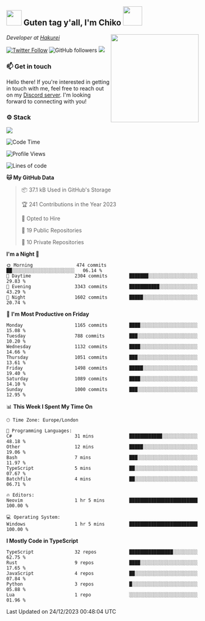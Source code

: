 <h2><img src="https://cdn.discordapp.com/emojis/1100181376730402906.gif?quality=lossless" width="40"> Guten tag y'all, I'm Chiko <img src="https://a.ppy.sh/15907233" width="50"></h2>
<a href="https://twitter.com/Zzul0714/status/1654451338179395585?s=20"><img align='right' src="https://cdn.discordapp.com/attachments/1109162815866023976/1109163700583153705/FvXKt8paEAAR6Ak1.png" width="230"></a>
<p><em>Developer at <a href="https://github.com/hakureiapp">Hakurei</a></em></p>

[![Twitter Follow](https://img.shields.io/twitter/follow/chikoxq?label=Follow)](https://twitter.com/intent/follow?screen_name=chikoxq)
![GitHub followers](https://img.shields.io/github/followers/chikof?label=Follow&style=social)
![](https://komarev.com/ghpvc/?username=chikof&color=blue)

### 📫 Get in touch
Hello there! If you're interested in getting in touch with me, feel free to reach out on my [Discord server](https://discord.gg/sejc7TnX6N). I'm looking forward to connecting with you!

### ⚙️ Stack
![](https://skillicons.dev/icons?i=git,kubernetes,docker,js,ts,cloudflare,css,deno,express,graphql,html,mongodb,nestjs,py,react,apollo,bash,java,lua,nextjs,netlify,nodejs,ps,powershell,rust,neovim,tauri,sentry,postgres,tailwind,prisma,actix)

<!--START_SECTION:waka-->
![Code Time](http://img.shields.io/badge/Code%20Time-1%2C552%20hrs%2048%20mins-blue)

![Profile Views](http://img.shields.io/badge/Profile%20Views-0-blue)

![Lines of code](https://img.shields.io/badge/From%20Hello%20World%20I%27ve%20Written-7.1%20million%20lines%20of%20code-blue)

**🐱 My GitHub Data** 

> 📦 37.1 kB Used in GitHub's Storage 
 > 
> 🏆 241 Contributions in the Year 2023
 > 
> 💼 Opted to Hire
 > 
> 📜 19 Public Repositories 
 > 
> 🔑 10 Private Repositories 
 > 
**I'm a Night 🦉** 

```text
🌞 Morning                474 commits         ██░░░░░░░░░░░░░░░░░░░░░░░   06.14 % 
🌆 Daytime                2304 commits        ███████░░░░░░░░░░░░░░░░░░   29.83 % 
🌃 Evening                3343 commits        ███████████░░░░░░░░░░░░░░   43.29 % 
🌙 Night                  1602 commits        █████░░░░░░░░░░░░░░░░░░░░   20.74 % 
```
📅 **I'm Most Productive on Friday** 

```text
Monday                   1165 commits        ████░░░░░░░░░░░░░░░░░░░░░   15.08 % 
Tuesday                  788 commits         ███░░░░░░░░░░░░░░░░░░░░░░   10.20 % 
Wednesday                1132 commits        ████░░░░░░░░░░░░░░░░░░░░░   14.66 % 
Thursday                 1051 commits        ███░░░░░░░░░░░░░░░░░░░░░░   13.61 % 
Friday                   1498 commits        █████░░░░░░░░░░░░░░░░░░░░   19.40 % 
Saturday                 1089 commits        ████░░░░░░░░░░░░░░░░░░░░░   14.10 % 
Sunday                   1000 commits        ███░░░░░░░░░░░░░░░░░░░░░░   12.95 % 
```


📊 **This Week I Spent My Time On** 

```text
🕑︎ Time Zone: Europe/London

💬 Programming Languages: 
C#                       31 mins             ████████████░░░░░░░░░░░░░   48.18 % 
Other                    12 mins             █████░░░░░░░░░░░░░░░░░░░░   19.06 % 
Bash                     7 mins              ███░░░░░░░░░░░░░░░░░░░░░░   11.97 % 
TypeScript               5 mins              ██░░░░░░░░░░░░░░░░░░░░░░░   07.67 % 
Batchfile                4 mins              ██░░░░░░░░░░░░░░░░░░░░░░░   06.71 % 

🔥 Editors: 
Neovim                   1 hr 5 mins         █████████████████████████   100.00 % 

💻 Operating System: 
Windows                  1 hr 5 mins         █████████████████████████   100.00 % 
```

**I Mostly Code in TypeScript** 

```text
TypeScript               32 repos            ████████████████░░░░░░░░░   62.75 % 
Rust                     9 repos             ████░░░░░░░░░░░░░░░░░░░░░   17.65 % 
JavaScript               4 repos             ██░░░░░░░░░░░░░░░░░░░░░░░   07.84 % 
Python                   3 repos             █░░░░░░░░░░░░░░░░░░░░░░░░   05.88 % 
Lua                      1 repo              ░░░░░░░░░░░░░░░░░░░░░░░░░   01.96 % 
```




 Last Updated on 24/12/2023 00:48:04 UTC
<!--END_SECTION:waka-->


<!--
<p align="center">
     <a href="https://discord.gg/HhybNhchcC"><img src="https://invidget.switchblade.xyz/sejc7TnX6N" align="center" ><a>
</p> 
-->
